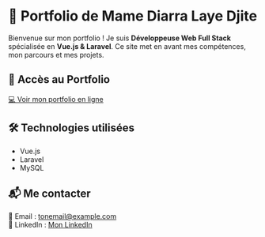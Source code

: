 # 🌟 Portfolio de Mame Diarra Laye Djite

Bienvenue sur mon portfolio ! Je suis **Développeuse Web Full Stack** spécialisée en **Vue.js & Laravel**. Ce site met en avant mes compétences, mon parcours et mes projets.

## 🔗 Accès au Portfolio  
[💻 Voir mon portfolio en ligne](https://mamediarratech.great-site.net/) 

## 🛠️ Technologies utilisées  
- Vue.js  
- Laravel  
- MySQL   

## 📬 Me contacter  
📧 Email : [tonemail@example.com](mamediarralayedjite@gmail.com)  
💼 LinkedIn : [Mon LinkedIn](https://www.linkedin.com/in/mame-diarra-laye-djit%C3%A9-319565345/)  

